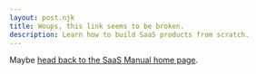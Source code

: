 ```yaml
---
layout: post.njk
title: Woups, this link seems to be broken.
description: Learn how to build SaaS products from scratch.
---
```


Maybe [head back to the SaaS Manual home page](/?error). 